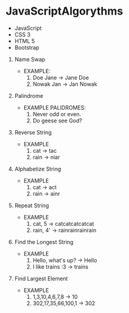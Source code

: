 # JavaScriptAlgorythms

- JavaScript
- CSS 3
- HTML 5
- Bootstrap

1. Name Swap
     - EXAMPLE:
         1. Doe Jane -> Jane Doe
         2. Nowak Jan -> Jan Nowak

2. Palindrome 
      - EXAMPLE PALIDROMES:
         1. Never odd or even. 
         2. Do geese see God? 

3. Reverse String
    - EXAMPLE 
        1. cat -> tac
        2. rain -> niar

4. Alphabetize String
    - EXAMPLE 
        1. cat -> act
        2. rain -> ainr  

5. Repeat String
    - EXAMPLE 
        1. cat, 5 -> catcatcatcatcat
        2. rain, 4' -> rainrainrainrain   

6. Find the Longest String
    - EXAMPLE 
        1. Hello, what's up? -> Hello
        2. I like trains :3 -> trains    

7. Find Largest Element
    - EXAMPLE 
        1. 1,3,10,4,6,7,8 -> 10
        2. 302,17,35,66,100,1 -> 302


